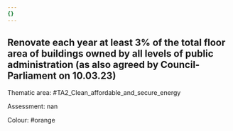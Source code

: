 ```yaml
---
{}
---
```

## Renovate each year at least 3% of the total floor area of buildings owned by all levels of public administration (as also agreed by Council-Parliament on 10.03.23)

Thematic area: #TA2_Clean_affordable_and_secure_energy

Assessment: nan

Colour: #orange